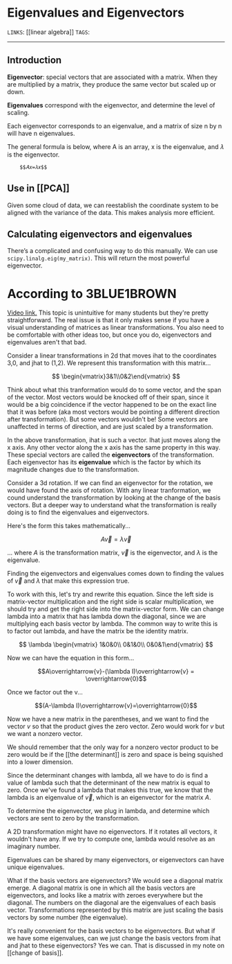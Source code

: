 # Eigenvalues and Eigenvectors
`LINKS`: [[linear algebra]]
`TAGS`: 

---
## Introduction
**Eigenvector**: special vectors that are associated with a matrix. When they are multiplied by a matrix, they produce the same vector but scaled up or down.

**Eigenvalues** correspond with the eigenvector, and determine the level of scaling. 

Each eigenvector corresponds to an eigenvalue, and a matrix of size n by n will have n eigenvalues. 

The general formula is below, where A is an array, x is the eigenvalue, and 𝜆 is the eigenvector. 
		
		$$𝐴𝑥=𝜆𝑥$$

## Use in [[PCA]]
Given some cloud of data, we can reestablish the coordinate system to be aligned with the variance of the data. This makes analysis more efficient. 

## Calculating eigenvectors and eigenvalues
There’s a complicated and confusing way to do this manually.
We can use `scipy.linalg.eig(my_matrix)`. This will return the most powerful eigenvector. 

# According to 3BLUE1BROWN
[Video link.](https://www.youtube.com/watch?v=PFDu9oVAE-g&list=PLZHQObOWTQDPD3MizzM2xVFitgF8hE_ab&index=14)
This topic is unintuitive for many students but they're pretty straightforward. The real issue is that it only makes sense if you have a visual understanding of matrices as linear transformations. You also need to be comfortable with other ideas too, but once you do, eigenvectors and eigenvalues aren't that bad.

Consider a linear transformations in 2d that moves ihat to the coordinates 3,0, and jhat to (1,2). We represent this transformation with this matrix...

$$
\begin{vmatrix}3&1\\0&2\end{vmatrix}
$$

Think about what this tranformation would do to some vector, and the span of the vector. Most vectors would be knocked off of their span, since it would be a big coincidence if the vector happened to be on the exact line that it was before (aka most vectors would be pointing a different direction after transformation). But some vectors wouldn't be! Some vectors are unaffected in terms of direction, and are just scaled by a transformation. 

In the above transformation, ihat is such a vector. Ihat just moves along the x axis. Any other vector along the x axis has the same property in this way. These special vectors are called the **eigenvectors** of the transformation. Each eigenvector has its **eigenvalue** which is the factor by which its magnitude changes due to the transformation. 

Consider a 3d rotation. If we can find an eigenvector for the rotation, we would have found the axis of rotation. With any linear tranformation, we cound understand the transformation by looking at the change of the basis vectors. But a deeper way to understand what the transformation is really doing is to find the eigenvalues and eigenvectors. 

Here's the form this takes mathematically...

$$
A\overrightarrow{v}=\lambda\overrightarrow{v}
$$

... where *A* is the transformation matrix, $\overrightarrow{v}$ is the eigenvector, and $\lambda$ is the eigenvalue. 

Finding the eigenvectors and eigenvalues comes down to finding the values of $\overrightarrow{v}$ and $\lambda$ that make this expression true. 

To work with this, let's try and rewrite this equation. Since the left side is matrix-vector multiplication and the right side is scalar multiplication, we should try and get the right side into the matrix-vector form. We can change lambda into a matrix that has lambda down the diagonal, since we are multiplying each basis vector by lambda. The common way to write this is to factor out lambda, and have the matrix be the identity matrix. 

$$
\lambda
\begin{vmatrix}
1&0&0\\
0&1&0\\
0&0&1\end{vmatrix}
$$

Now we can have the equation in this form...

$$A\overrightarrow{v}-(\lambda I)\overrightarrow{v} = \overrightarrow{0}$$

Once we factor out the v...

$$(A-\lambda I)\overrightarrow{v}=\overrightarrow{0}$$

Now we have a new matrix in the parentheses, and we want to find the vector *v* so that the product gives the zero vector. Zero would work for *v* but we want a nonzero vector. 

We should remember that the only way for a nonzero vector product to be zero would be if the [[the determinant]] is zero and space is being squished into a lower dimension. 

Since the determinant changes with lambda, all we have to do is find a value of lambda such that the determinant of the new matrix is equal to zero. Once we've found a lambda that makes this true, we know that the lambda is an eigenvalue of $\overrightarrow{v}$, which is an eigenvector for the matrix *A*. 

To determine the eigenvector, we plug in lambda, and determine which vectors are sent to zero by the transformation. 

A 2D transformation might have no eigenvectors. If it rotates all vectors, it wouldn't have any. If we try to compute one, lambda would resolve as an imaginary number. 

Eigenvalues can be shared by many eigenvectors, or eigenvectors can have unique eigenvalues.

What if the basis vectors are eigenvectors? We would see a diagonal matrix emerge. A diagonal matrix is one in which all the basis vectors are eigenvectors, and looks like a matrix with zeroes everywhere but the diagonal. The numbers on the diagonal are the eigenvalues of each basis vector. Transformations represented by this matrix are just scaling the basis vectors by some number (the eigenvalue). 

It's really convenient for the basis vectors to be eigenvectors. But what if we have some eigenvalues, can we just change the basis vectors from ihat and jhat to these eigenvectors? Yes we can. That is discussed in my note on [[change of basis]].